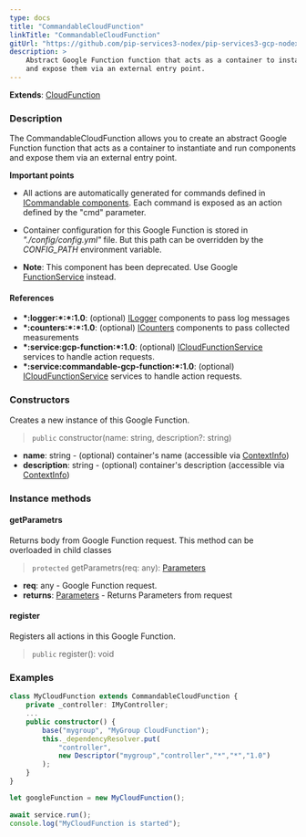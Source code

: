 ```yaml
---
type: docs
title: "CommandableCloudFunction"
linkTitle: "CommandableCloudFunction"
gitUrl: "https://github.com/pip-services3-nodex/pip-services3-gcp-nodex"
description: >
    Abstract Google Function function that acts as a container to instantiate and run components
    and expose them via an external entry point.
---
```


**Extends**: [CloudFunction](../cloud_function)

### Description
The CommandableCloudFunction allows you to create an abstract Google Function function that acts as a container to instantiate and run components and expose them via an external entry point.

**Important points**

- All actions are automatically generated for commands defined in [ICommandable components](../../../commons/commands/icommandable). Each command is exposed as an action defined by the "cmd" parameter.
  
- Container configuration for this Google Function is stored in *"./config/config.yml"* file. But this path can be overridden by the *CONFIG_PATH* environment variable.
 
- **Note**: This component has been deprecated. Use Google [FunctionService](../../services/cloud_function_service) instead.


#### References

- **\*:logger:\*:\*:1.0**: (optional) [ILogger](../../../components/log/ilogger) components to pass log messages
- **\*:counters:\*:\*:1.0**: (optional) [ICounters](../../../components/count/icounters) components to pass collected measurements
- **\*:service:gcp-function:\*:1.0**: (optional) [ICloudFunctionService](../../services/icloud_function_service) services to handle action requests.
- **\*:service:commandable-gcp-function:\*:1.0**: (optional) [ICloudFunctionService](../../services/icloud_function_service) services to handle action requests.

### Constructors
Creates a new instance of this Google Function.

> `public` constructor(name: string, description?: string)

- **name**: string - (optional) container's name (accessible via [ContextInfo](../../../components/info/context_info))
- **description**: string - (optional) container's description (accessible via [ContextInfo](../../../components/info/context_info))


### Instance methods

#### getParametrs
Returns body from Google Function request.
This method can be overloaded in child classes

> `protected` getParametrs(req: any): [Parameters](../../../commons/run/parameters)

- **req**: any - Google Function request.
- **returns**: [Parameters](../../../commons/run/parameters) - Returns Parameters from request

#### register
Registers all actions in this Google Function.

> `public` register(): void


### Examples

```typescript
class MyCloudFunction extends CommandableCloudFunction {
    private _controller: IMyController;
    ...
    public constructor() {
        base("mygroup", "MyGroup CloudFunction");
        this._dependencyResolver.put(
            "controller",
            new Descriptor("mygroup","controller","*","*","1.0")
        );
    }
}

let googleFunction = new MyCloudFunction();
  
await service.run();
console.log("MyCloudFunction is started");
```
